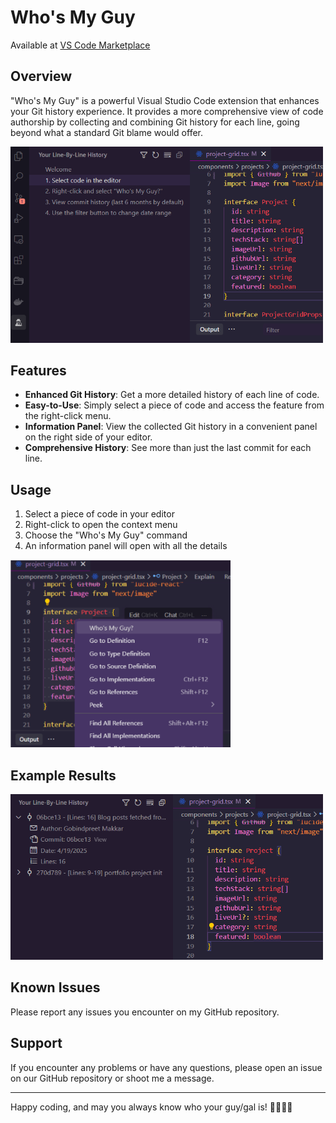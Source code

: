 # Who's My Guy

Available at [VS Code Marketplace](https://marketplace.visualstudio.com/items?itemName=GobindpreetMakkar.whosmyguy)

## Overview

"Who's My Guy" is a powerful Visual Studio Code extension that enhances your Git history experience. It provides a more comprehensive view of code authorship by collecting and combining Git history for each line, going beyond what a standard Git blame would offer.

<img src="images/1.Welcome.png" alt="Welcome Message" width="500">

## Features

- **Enhanced Git History**: Get a more detailed history of each line of code.
- **Easy-to-Use**: Simply select a piece of code and access the feature from the right-click menu.
- **Information Panel**: View the collected Git history in a convenient panel on the right side of your editor.
- **Comprehensive History**: See more than just the last commit for each line.

## Usage

1. Select a piece of code in your editor
2. Right-click to open the context menu
3. Choose the "Who's My Guy" command
4. An information panel will open with all the details

<img src="images/2.Option.png" alt="Select Code" height="300">

## Example Results

<img src="images/3.Results.png" alt="Results" width="500">

## Known Issues

Please report any issues you encounter on my GitHub repository.

## Support

If you encounter any problems or have any questions, please open an issue on our GitHub repository or shoot me a message.

---

Happy coding, and may you always know who your guy/gal is! 👨‍💻👩‍💻
